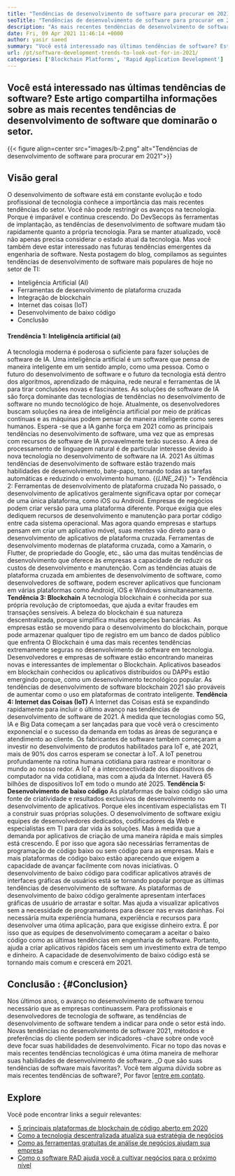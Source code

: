 ```yaml
---
title: "Tendências de desenvolvimento de software para procurar em 2021" 
seoTitle: "Tendências de desenvolvimento de software para procurar em 2021" 
description: "As mais recentes tendências de desenvolvimento de software que dominam o setor de tecnologia incluem blockchain, inteligência artificial, sem código e tendências mais novas." 
date: Fri, 09 Apr 2021 11:46:14 +0000
author: yasir saeed
summary: "Você está interessado nas últimas tendências de software? Este artigo compartilha informações sobre as mais recentes tendências de desenvolvimento de software que dominarão o setor." 
url: /pt/software-development-trends-to-look-out-for-in-2021/
categories: ['Blockchain Platforms', 'Rapid Application Development']
---
```


## Você está interessado nas últimas tendências de software? Este artigo compartilha informações sobre as mais recentes tendências de desenvolvimento de software que dominarão o setor.

{{< figure align=center src="images/b-2.png" alt="Tendências de desenvolvimento de software para procurar em 2021">}}


##  **Visão geral**  
O desenvolvimento de software está em constante evolução e todo profissional de tecnologia conhece a importância das mais recentes tendências do setor. Você não pode restringir os avanços na tecnologia. Porque é imparável e continua crescendo. Do DevSecops às ferramentas de implantação, as tendências de desenvolvimento de software mudam tão rapidamente quanto a própria tecnologia.
Para se manter atualizado, você não apenas precisa considerar o estado atual da tecnologia. Mas você também deve estar interessado nas futuras tendências emergentes da engenharia de software. Nesta postagem do blog, compilamos as seguintes tendências de desenvolvimento de software mais populares de hoje no setor de TI:
  * Inteligência Artificial (AI)
  * Ferramentas de desenvolvimento de plataforma cruzada
  * Integração de blockchain
  * Internet das coisas (IoT)
  * Desenvolvimento de baixo código
  * Conclusão

####  **Trendência 1: Inteligência artificial (ai)**  
A tecnologia moderna é poderosa o suficiente para fazer soluções de software de IA. Uma inteligência artificial é um software que pensa de maneira inteligente em um sentido amplo, como uma pessoa. Como o futuro do desenvolvimento de software e o futuro da tecnologia está dentro dos algoritmos, aprendizado de máquina, rede neural e ferramentas de IA para tirar conclusões novas e fascinantes. As soluções de software de IA são força dominante das tecnologias de tendências no desenvolvimento de software no mundo tecnológico de hoje.
Atualmente, os desenvolvedores buscam soluções na área de inteligência artificial por meio de práticas contínuas e as máquinas podem pensar de maneira inteligente como seres humanos. Espera -se que a IA ganhe força em 2021 como as principais tendências no desenvolvimento de software, uma vez que as empresas com recursos de software de IA provavelmente terão sucesso. A área de processamento de linguagem natural é de particular interesse devido à nova tecnologia no desenvolvimento de software na IA. 2021 As últimas tendências de desenvolvimento de software estão trazendo mais habilidades de desenvolvimento, bate-papo, tornando todas as tarefas automáticas e reduzindo o envolvimento humano.
{{_LINE_24_}}
"> Tendência 2: Ferramentas de desenvolvimento de plataforma cruzada
No passado, o desenvolvimento de aplicativos geralmente significava optar por começar de uma única plataforma, como iOS ou Android. Empresas de negócios podem criar versão para uma plataforma diferente. Porque exigia que eles dediquem recursos de desenvolvimento e manutenção para portar código entre cada sistema operacional. Mas agora quando empresas e startups pensam em criar um aplicativo móvel, suas mentes vão direto para o desenvolvimento de aplicativos de plataforma cruzada.
Ferramentas de desenvolvimento modernas de plataforma cruzada, como a Xamarin, o Flutter, de propriedade do Google, etc., são uma das muitas tendências de desenvolvimento que oferece às empresas a capacidade de reduzir os custos de desenvolvimento e manutenção. Com as tendências atuais de plataforma cruzada em ambientes de desenvolvimento de software, como desenvolvedores de software, podem escrever aplicativos que funcionam em várias plataformas como Android, iOS e Windows simultaneamente.
 **Tendência 3: Blockchain** 
A tecnologia blockchain é conhecida por sua própria revolução de criptomoedas, que ajuda a evitar fraudes em transações sensíveis. A beleza do blockchain é sua natureza descentralizada, porque simplifica muitas operações bancárias. As empresas estão se movendo para o desenvolvimento do blockchain, porque pode armazenar qualquer tipo de registro em um banco de dados público que enfrenta
O Blockchain é uma das mais recentes tendências extremamente seguras no desenvolvimento de software em tecnologia. Desenvolvedores e empresas de software estão encontrando maneiras novas e interessantes de implementar o Blockchain. Aplicativos baseados em blockchain conhecidos ou aplicativos distribuídos ou DAPPs estão emergindo porque, como um desenvolvimento tecnológico popular. As tendências de desenvolvimento de software blockchain 2021 são prováveis ​​de aumentar como o uso em plataformas de contrato inteligente.
 **Tendência 4: Internet das Coisas (IoT)** 
A Internet das Coisas está se expandindo rapidamente para incluir o último avanço nas tendências de desenvolvimento de software de 2021. À medida que tecnologias como 5G, IA e Big Data começam a ser lançadas para que você verá o crescimento exponencial e o sucesso da demanda em todas as áreas de segurança e atendimento ao cliente. Os fabricantes de software também começaram a investir no desenvolvimento de produtos habilitados para IoT e, até 2021, mais de 90% dos carros esperam se conectar à IoT.
A IoT penetrou profundamente na rotina humana cotidiana para rastrear e monitorar o mundo ao nosso redor. A IoT é a interconectividade dos dispositivos de computador na vida cotidiana, mas com a ajuda da Internet. Haverá 65 bilhões de dispositivos IoT em todo o mundo até 2025.
 **Tendência 5: Desenvolvimento de baixo código** 
As plataformas de baixo código são uma fonte de criatividade e resultados exclusivos de desenvolvimento no desenvolvimento de aplicativos. Porque eles incentivam especialistas em TI a construir suas próprias soluções. O desenvolvimento de software exigiu equipes de desenvolvedores dedicados, codificadores da Web e especialistas em TI para dar vida às soluções. Mas à medida que a demanda por aplicativos de criação de uma maneira rápida e mais simples está crescendo. É por isso que agora são necessárias ferramentas de programação de código baixo ou sem código para as empresas. Mais e mais plataformas de código baixo estão aparecendo que exigem a capacidade de avançar facilmente com novas iniciativas.
O desenvolvimento de baixo código para codificar aplicativos através de interfaces gráficas de usuários está se tornando popular porque as últimas tendências de desenvolvimento de software. As plataformas de desenvolvimento de baixo código geralmente apresentam interfaces gráficas de usuário de arrastar e soltar. Mas ajuda a visualizar aplicativos sem a necessidade de programadores para descer nas ervas daninhas. Foi necessária muita experiência humana, experiência e recursos para desenvolver uma ótima aplicação, para que exigisse dinheiro extra. É por isso que as equipes de desenvolvimento começaram a aceitar o baixo código como as últimas tendências em engenharia de software. Portanto, ajuda a criar aplicativos rápidos fáceis sem um investimento extra de tempo e dinheiro. A capacidade de desenvolvimento de baixo código está se tornando mais comum e crescerá em 2021.

##  **Conclusão**  : {#Conclusion}

Nos últimos anos, o avanço no desenvolvimento de software tornou necessário que as empresas continuassem. Para profissionais e desenvolvedores de tecnologia de software, as tendências de desenvolvimento de software tendem a indicar para onde o setor está indo. Novas tendências no desenvolvimento de software 2021, métodos e preferências do cliente podem ser indicadores -chave sobre onde você deve focar suas habilidades de desenvolvimento. Ficar no topo das novas e mais recentes tendências tecnológicas é uma ótima maneira de melhorar suas habilidades de desenvolvimento de software.
_O que são suas tendências de software mais favoritas?. Você tem alguma dúvida sobre as mais recentes tendências de software?, Por favor [[entre em contato][1].

## Explore
Você pode encontrar links a seguir relevantes:
  * [5 principais plataformas de blockchain de código aberto em 2020][2]
  * [Como a tecnologia descentralizada atualiza sua estratégia de negócios][3]
  * [Como as ferramentas gratuitas de análise de negócios ajudam sua empresa][4]
  * [Como o software RAD ajuda você a cultivar negócios para o próximo nível][5]



 [1]: mailto:yasir.saeed@aspose.com
 [2]: https://blog.containerize.com/blockchain-platforms/top-5-open-source-blockchain-platforms-in-2020/
 [3]: https://blog.containerize.com/2020/11/27/how-decentralized-technology-upgrades-your-business-strategy/
 [4]: https://blog.containerize.com/2021/03/12/how-free-business-analytics-tools-assist-your-business/
 [5]: https://blog.containerize.com/rapid-application-development/rapid-application-development-software-for-business-rad/
